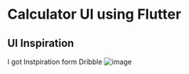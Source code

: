 # Calculator UI using Flutter



## UI Inspiration

I got Instpiration form Dribble
![image](https://user-images.githubusercontent.com/47133106/116959421-39972280-acbb-11eb-9c76-9fbd96118fbb.png)
